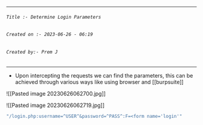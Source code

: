 
***
###### `Title :- Determine Login Parameters`
###### `Created on :- 2023-06-26 - 06:19`
###### `Created by:- Prem J`
***

- Upon intercepting the requests we can find the parameters, this can be achieved through various ways like using browser and [[burpsuite]]

![[Pasted image 20230626062700.jpg]]

![[Pasted image 20230626062719.jpg]]

```bash
"/login.php:username=^USER^&password=^PASS^:F=<form name='login'"
```